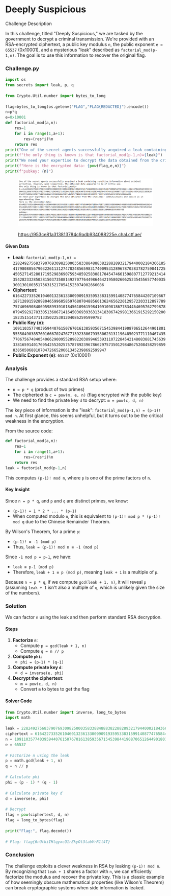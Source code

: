 # Deeply Suspicious

Challenge Description

In this challenge, titled "Deeply Suspicious," we are tasked by the government to decrypt a criminal transmission. We're provided with an RSA-encrypted ciphertext, a public key modulus `n`, the public exponent `e = 65537` (0x10001), and a mysterious "leak" described as `factorial_mod(p-1,n)`. The goal is to use this information to recover the original flag.

### Challenge.py

```python
import os
from secrets import leak, p, q

from Crypto.Util.number import bytes_to_long

flag=bytes_to_long(os.getenv("FLAG","FLAG{REDACTED}").encode())
n=p*q
e=0x10001
def factorial_mod(a,n):
    res=1
    for i in range(1,a+1):
        res=(res*i)%n
    return res
print("One of the secret agents successfully acquired a leak containing sensitive information about criminal activities. However, upon inspection, the obtained data appeared to be of little use.")
print(f"the only thing is known is that factorial_mod(p-1,n)={leak}")
print("We need your expertise to decrypt the data obtained from the criminals' communications and assist us in apprehending them")
print(f"Here is the encrypted data: {pow(flag,e,n)}")
print(f"pubkey: {n}")
```

<figure><img src="../../../../../../.gitbook/assets/image (2) (1) (1).png" alt=""><figcaption><p><a href="https://953ce81a313813784c9adb934088225e.chal.ctf.ae/">https://953ce81a313813784c9adb934088225e.chal.ctf.ae/</a></p></figcaption></figure>

#### Given Data

* **Leak**: `factorial_mod(p-1,n) = 22824927568379076930982500035833884888382288289321794400021843661854179808056790322611312747824856598317400953128967870383782759041725450527145280171952983690759348592583081704547466159880771277921341435428233285028150373588149270776449864642195802606252354556577400353001301003517363152170541523074902666086`
* **Ciphertext**: `6164227335261046013236133009909193595338315991408774765844207109667187128915928980465996058597680704885601362465622012957220331289778975746969084069598993910184561096159841091098186778344646957627998780794592927833051360671416450369393631341830674299813661915292150200182351514371133502253012040862595999782`
* **Public Key (n)**: `109110357740395944076150767016138593567154539844190870651264490180155550490385760166670247677139233067935806231311964850237711104674357706756748405406629009552898220389946539311072284542148083881745639338165914017695425520257578789239678662975735012984867520845825985983850506881070472665206613452398692599947`
* **Public Exponent (e)**: `65537` (0x10001)

### Analysis

The challenge provides a standard RSA setup where:

* `n = p * q` (product of two primes)
* The ciphertext is `c = pow(m, e, n)` (flag encrypted with the public key)
* We need to find the private key `d` to decrypt: `m = pow(c, d, n)`

The key piece of information is the "leak": `factorial_mod(p-1,n) = (p-1)! mod n`. At first glance, this seems unhelpful, but it turns out to be the critical weakness in the encryption.

From the source code:

```python
def factorial_mod(a,n):
    res=1
    for i in range(1,a+1):
        res=(res*i)%n
    return res
leak = factorial_mod(p-1,n)
```

This computes `(p-1)! mod n`, where `p` is one of the prime factors of `n`.

#### Key Insight

Since `n = p * q`, and `p` and `q` are distinct primes, we know:

* `(p-1)! = 1 * 2 * ... * (p-1)`
* When computed modulo `n`, this is equivalent to `(p-1)! mod p * (p-1)! mod q` due to the Chinese Remainder Theorem.

By Wilson's Theorem, for a prime `p`:

* `(p-1)! ≡ -1 (mod p)`
* Thus, `leak = (p-1)! mod n ≡ -1 (mod p)`

Since `-1 mod p = p-1`, we have:

* `leak ≡ p-1 (mod p)`
* Therefore, `leak + 1 ≡ p (mod p)`, meaning `leak + 1` is a multiple of `p`.

Because `n = p * q`, if we compute `gcd(leak + 1, n)`, it will reveal `p` (assuming `leak + 1` isn't also a multiple of `q`, which is unlikely given the size of the numbers).

### Solution

We can factor `n` using the leak and then perform standard RSA decryption.

#### Steps

1. **Factorize `n`**:
   * Compute `p = gcd(leak + 1, n)`
   * Compute `q = n // p`
2. **Compute `phi`**:
   * `phi = (p-1) * (q-1)`
3. **Compute private key `d`**:
   * `d = inverse(e, phi)`
4. **Decrypt the ciphertext**:
   * `m = pow(c, d, n)`
   * Convert `m` to bytes to get the flag

#### Solver Code

```python
from Crypto.Util.number import inverse, long_to_bytes
import math

leak = 22824927568379076930982500035833884888382288289321794400021843661854179808056790322611312747824856598317400953128967870383782759041725450527145280171952983690759348592583081704547466159880771277921341435428233285028150373588149270776449864642195802606252354556577400353001301003517363152170541523074902666086
ciphertext = 6164227335261046013236133009909193595338315991408774765844207109667187128915928980465996058597680704885601362465622012957220331289778975746969084069598993910184561096159841091098186778344646957627998780794592927833051360671416450369393631341830674299813661915292150200182351514371133502253012040862595999782
n = 109110357740395944076150767016138593567154539844190870651264490180155550490385760166670247677139233067935806231311964850237711104674357706756748405406629009552898220389946539311072284542148083881745639338165914017695425520257578789239678662975735012984867520845825985983850506881070472665206613452398692599947
e = 65537

# Factorize n using the leak
p = math.gcd(leak + 1, n)
q = n // p

# Calculate phi
phi = (p - 1) * (q - 1)

# Calculate private key d
d = inverse(e, phi)

# Decrypt
flag = pow(ciphertext, d, n)
flag = long_to_bytes(flag)

print("Flag:", flag.decode()) 

# Flag: flag{6nUtkiIHlqyxcQ1rZkyOt3labVrR1l4T}
```

### Conclusion

The challenge exploits a clever weakness in RSA by leaking `(p-1)! mod n`. By recognizing that `leak + 1` shares a factor with `n`, we can efficiently factorize the modulus and recover the private key. This is a classic example of how seemingly obscure mathematical properties (like Wilson's Theorem) can break cryptographic systems when side information is leaked.





